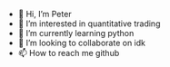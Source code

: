 - 👋 Hi, I’m Peter
- 👀 I’m interested in quantitative trading
- 🌱 I’m currently learning python
- 💞️ I’m looking to collaborate on idk
- 📫 How to reach me github

<!---
prolibertate/prolibertate is a ✨ special ✨ repository because its `README.md` (this file) appears on your GitHub profile.
You can click the Preview link to take a look at your changes.
--->
